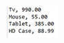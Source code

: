 <img src="https://github.com/hiranfbcj/consumer2-method-reference-static/blob/main/readme.png" width=120>
